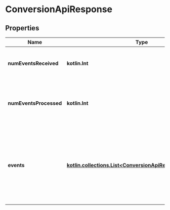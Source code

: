 
# ConversionApiResponse

## Properties
| Name | Type | Description | Notes |
| ------------ | ------------- | ------------- | ------------- |
| **numEventsReceived** | **kotlin.Int** | Total number of events received in the request. |  |
| **numEventsProcessed** | **kotlin.Int** | Number of events that were successfully processed from the events. |  |
| **events** | [**kotlin.collections.List&lt;ConversionApiResponseEventsInner&gt;**](ConversionApiResponseEventsInner.md) | Specific messages for each event received. The order will match the order in which the events were received in the request. |  |



